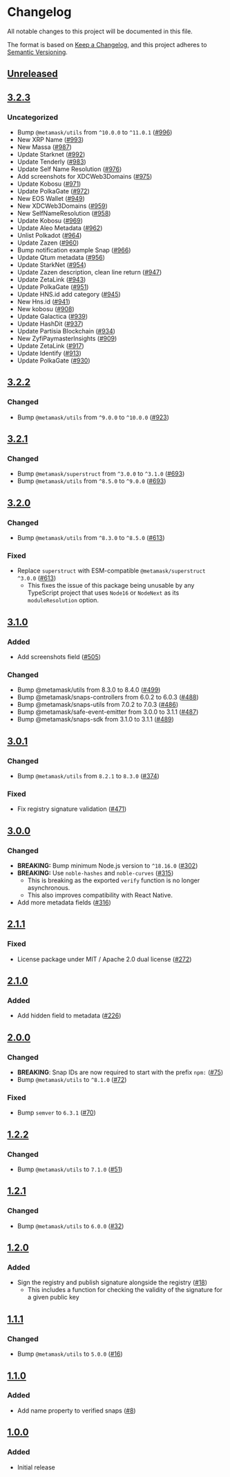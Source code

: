 # Changelog
All notable changes to this project will be documented in this file.

The format is based on [Keep a Changelog](https://keepachangelog.com/en/1.0.0/),
and this project adheres to [Semantic Versioning](https://semver.org/spec/v2.0.0.html).

## [Unreleased]

## [3.2.3]
### Uncategorized
- Bump `@metamask/utils` from `^10.0.0` to `^11.0.1` ([#996](https://github.com/MetaMask/snaps-registry/pull/996))
- New XRP Name ([#993](https://github.com/MetaMask/snaps-registry/pull/993))
- New Massa ([#987](https://github.com/MetaMask/snaps-registry/pull/987))
- Update Starknet ([#992](https://github.com/MetaMask/snaps-registry/pull/992))
- Update Tenderly ([#983](https://github.com/MetaMask/snaps-registry/pull/983))
- Update Self Name Resolution ([#976](https://github.com/MetaMask/snaps-registry/pull/976))
- Add screenshots for XDCWeb3Domains ([#975](https://github.com/MetaMask/snaps-registry/pull/975))
- Update Kobosu ([#971](https://github.com/MetaMask/snaps-registry/pull/971))
- Update PolkaGate ([#972](https://github.com/MetaMask/snaps-registry/pull/972))
- New EOS Wallet ([#949](https://github.com/MetaMask/snaps-registry/pull/949))
- New XDCWeb3Domains ([#959](https://github.com/MetaMask/snaps-registry/pull/959))
- New SelfNameResolution ([#958](https://github.com/MetaMask/snaps-registry/pull/958))
- Update Kobosu ([#969](https://github.com/MetaMask/snaps-registry/pull/969))
- Update Aleo Metadata ([#962](https://github.com/MetaMask/snaps-registry/pull/962))
- Unlist Polkadot ([#964](https://github.com/MetaMask/snaps-registry/pull/964))
- Update Zazen ([#960](https://github.com/MetaMask/snaps-registry/pull/960))
- Bump notification example Snap ([#966](https://github.com/MetaMask/snaps-registry/pull/966))
- Update Qtum metadata ([#956](https://github.com/MetaMask/snaps-registry/pull/956))
- Update StarkNet ([#954](https://github.com/MetaMask/snaps-registry/pull/954))
- Update Zazen description, clean line return ([#947](https://github.com/MetaMask/snaps-registry/pull/947))
- Update ZetaLink ([#943](https://github.com/MetaMask/snaps-registry/pull/943))
- Update PolkaGate ([#951](https://github.com/MetaMask/snaps-registry/pull/951))
- Update HNS.id add category ([#945](https://github.com/MetaMask/snaps-registry/pull/945))
- New Hns.id ([#941](https://github.com/MetaMask/snaps-registry/pull/941))
- New kobosu ([#908](https://github.com/MetaMask/snaps-registry/pull/908))
- Update Galactica ([#939](https://github.com/MetaMask/snaps-registry/pull/939))
- Update HashDit ([#937](https://github.com/MetaMask/snaps-registry/pull/937))
- Update Partisia Blockchain ([#934](https://github.com/MetaMask/snaps-registry/pull/934))
- New ZyfiPaymasterInsights ([#909](https://github.com/MetaMask/snaps-registry/pull/909))
- Update ZetaLink ([#917](https://github.com/MetaMask/snaps-registry/pull/917))
- Update Identify  ([#913](https://github.com/MetaMask/snaps-registry/pull/913))
- Update PolkaGate ([#930](https://github.com/MetaMask/snaps-registry/pull/930))

## [3.2.2]
### Changed
- Bump `@metamask/utils` from `^9.0.0` to `^10.0.0` ([#923](https://github.com/MetaMask/snaps-registry/pull/923))

## [3.2.1]
### Changed
- Bump `@metamask/superstruct` from `^3.0.0` to `^3.1.0` ([#693](https://github.com/MetaMask/snaps-registry/pull/693))
- Bump `@metamask/utils` from `^8.5.0` to `^9.0.0` ([#693](https://github.com/MetaMask/snaps-registry/pull/693))

## [3.2.0]
### Changed
- Bump `@metamask/utils` from `^8.3.0` to `^8.5.0` ([#613](https://github.com/MetaMask/snaps-registry/pull/613))

### Fixed
- Replace `superstruct` with ESM-compatible `@metamask/superstruct` `^3.0.0` ([#613](https://github.com/MetaMask/snaps-registry/pull/613))
  - This fixes the issue of this package being unusable by any TypeScript project that uses `Node16` or `NodeNext` as its `moduleResolution` option.

## [3.1.0]
### Added
- Add screenshots field ([#505](https://github.com/MetaMask/snaps-registry/pull/505))

### Changed
- Bump @metamask/utils from 8.3.0 to 8.4.0 ([#499](https://github.com/MetaMask/snaps-registry/pull/499))
- Bump @metamask/snaps-controllers from 6.0.2 to 6.0.3 ([#488](https://github.com/MetaMask/snaps-registry/pull/488))
- Bump @metamask/snaps-utils from 7.0.2 to 7.0.3 ([#486](https://github.com/MetaMask/snaps-registry/pull/486))
- Bump @metamask/safe-event-emitter from 3.0.0 to 3.1.1 ([#487](https://github.com/MetaMask/snaps-registry/pull/487))
- Bump @metamask/snaps-sdk from 3.1.0 to 3.1.1 ([#489](https://github.com/MetaMask/snaps-registry/pull/489))

## [3.0.1]
### Changed
- Bump `@metamask/utils` from `8.2.1` to `8.3.0` ([#374](https://github.com/MetaMask/snaps-registry/pull/374))

### Fixed
- Fix registry signature validation ([#471](https://github.com/MetaMask/snaps-registry/pull/471))

## [3.0.0]
### Changed
- **BREAKING:** Bump minimum Node.js version to `^18.16.0` ([#302](https://github.com/MetaMask/snaps-registry/pull/302))
- **BREAKING:** Use `noble-hashes` and `noble-curves` ([#315](https://github.com/MetaMask/snaps-registry/pull/315))
  - This is breaking as the exported `verify` function is no longer asynchronous.
  - This also improves compatibility with React Native.
- Add more metadata fields ([#316](https://github.com/MetaMask/snaps-registry/pull/316))

## [2.1.1]
### Fixed
- License package under MIT / Apache 2.0 dual license ([#272](https://github.com/MetaMask/snaps-registry/pull/272))

## [2.1.0]
### Added
- Add hidden field to metadata ([#226](https://github.com/MetaMask/snaps-registry/pull/226))

## [2.0.0]
### Changed
- **BREAKING**: Snap IDs are now required to start with the prefix `npm:` ([#75](https://github.com/MetaMask/snaps-registry/pull/75))
- Bump `@metamask/utils` to `^8.1.0` ([#72](https://github.com/MetaMask/snaps-registry/pull/72))

### Fixed
- Bump `semver` to `6.3.1` ([#70](https://github.com/MetaMask/snaps-registry/pull/70))

## [1.2.2]
### Changed
- Bump `@metamask/utils` to `7.1.0` ([#51](https://github.com/MetaMask/snaps-registry/pull/51))

## [1.2.1]
### Changed
- Bump `@metamask/utils` to `6.0.0` ([#32](https://github.com/MetaMask/snaps-registry/pull/32))

## [1.2.0]
### Added
- Sign the registry and publish signature alongside the registry ([#18](https://github.com/MetaMask/snaps-registry/pull/18))
  - This includes a function for checking the validity of the signature for a given public key

## [1.1.1]
### Changed
- Bump `@metamask/utils` to `5.0.0` ([#16](https://github.com/MetaMask/snaps-registry/pull/16))

## [1.1.0]
### Added
- Add name property to verified snaps ([#8](https://github.com/MetaMask/snaps-registry/pull/8))

## [1.0.0]
### Added
- Initial release

[Unreleased]: https://github.com/MetaMask/snaps-registry/compare/v3.2.3...HEAD
[3.2.3]: https://github.com/MetaMask/snaps-registry/compare/v3.2.2...v3.2.3
[3.2.2]: https://github.com/MetaMask/snaps-registry/compare/v3.2.1...v3.2.2
[3.2.1]: https://github.com/MetaMask/snaps-registry/compare/v3.2.0...v3.2.1
[3.2.0]: https://github.com/MetaMask/snaps-registry/compare/v3.1.0...v3.2.0
[3.1.0]: https://github.com/MetaMask/snaps-registry/compare/v3.0.1...v3.1.0
[3.0.1]: https://github.com/MetaMask/snaps-registry/compare/v3.0.0...v3.0.1
[3.0.0]: https://github.com/MetaMask/snaps-registry/compare/v2.1.1...v3.0.0
[2.1.1]: https://github.com/MetaMask/snaps-registry/compare/v2.1.0...v2.1.1
[2.1.0]: https://github.com/MetaMask/snaps-registry/compare/v2.0.0...v2.1.0
[2.0.0]: https://github.com/MetaMask/snaps-registry/compare/v1.2.2...v2.0.0
[1.2.2]: https://github.com/MetaMask/snaps-registry/compare/v1.2.1...v1.2.2
[1.2.1]: https://github.com/MetaMask/snaps-registry/compare/v1.2.0...v1.2.1
[1.2.0]: https://github.com/MetaMask/snaps-registry/compare/v1.1.1...v1.2.0
[1.1.1]: https://github.com/MetaMask/snaps-registry/compare/v1.1.0...v1.1.1
[1.1.0]: https://github.com/MetaMask/snaps-registry/compare/v1.0.0...v1.1.0
[1.0.0]: https://github.com/MetaMask/snaps-registry/releases/tag/v1.0.0
